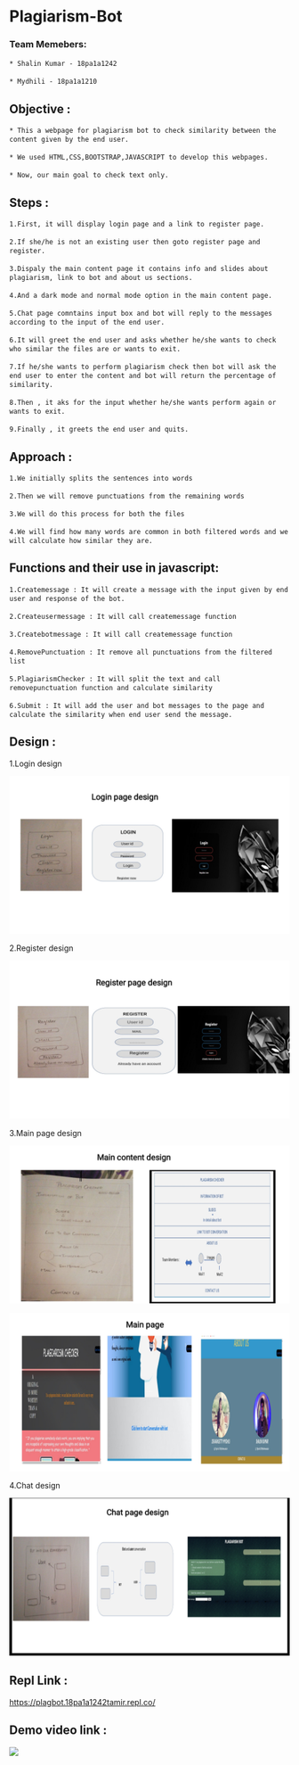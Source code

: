 # Plagiarism-Bot
 
 ### Team Memebers:
 
    * Shalin Kumar - 18pa1a1242
    
    * Mydhili - 18pa1a1210
 
 ## Objective :
 
    * This a webpage for plagiarism bot to check similarity between the content given by the end user.
    
    * We used HTML,CSS,BOOTSTRAP,JAVASCRIPT to develop this webpages.
    
    * Now, our main goal to check text only.
    
 ## Steps :
 
    1.First, it will display login page and a link to register page.
    
    2.If she/he is not an existing user then goto register page and register. 
    
    3.Dispaly the main content page it contains info and slides about plagiarism, link to bot and about us sections.
    
    4.And a dark mode and normal mode option in the main content page.
    
    5.Chat page comntains input box and bot will reply to the messages according to the input of the end user.
    
    6.It will greet the end user and asks whether he/she wants to check who similar the files are or wants to exit.
    
    7.If he/she wants to perform plagiarism check then bot will ask the end user to enter the content and bot will return the percentage of similarity.
    
    8.Then , it aks for the input whether he/she wants perform again or wants to exit.
    
    9.Finally , it greets the end user and quits.
    
 ## Approach :
 
    1.We initially splits the sentences into words 
    
    2.Then we will remove punctuations from the remaining words
    
    3.We will do this process for both the files
    
    4.We will find how many words are common in both filtered words and we will calculate how similar they are.
    
 ## Functions and their use in javascript:
 
    1.Createmessage : It will create a message with the input given by end user and response of the bot.
    
    2.Createusermessage : It will call createmessage function 
    
    3.Createbotmessage : It will call createmessage function 
    
    4.RemovePunctuation : It remove all punctuations from the filtered list
    
    5.PlagiarismChecker : It will split the text and call removepunctuation function and calculate similarity 
    
    6.Submit : It will add the user and bot messages to the page and calculate the similarity when end user send the message.
    
 ## Design :
 
 1.Login design
 
 ![Login](https://raw.githubusercontent.com/ShalinKumarTamiri/Plagiarism-Bot/main/login.jpg)
 
 2.Register design
 
 ![Register](https://raw.githubusercontent.com/ShalinKumarTamiri/Plagiarism-Bot/main/register.jpg)
 
 
 3.Main page design
 
 ![main](https://raw.githubusercontent.com/ShalinKumarTamiri/Plagiarism-Bot/main/main.jpg)
 
 ![main](https://raw.githubusercontent.com/ShalinKumarTamiri/Plagiarism-Bot/main/main1.jpg)
 
 4.Chat design
 
 ![chat](https://raw.githubusercontent.com/ShalinKumarTamiri/Plagiarism-Bot/main/chat.jpg)
 
 ## Repl Link :
 
 https://plagbot.18pa1a1242tamir.repl.co/
 
 
 ## Demo video link :
    
 [![](http://img.youtube.com/vi/WU7qDuJ6RcM/0.jpg)](http://www.youtube.com/watch?v=WU7qDuJ6RcM "")
